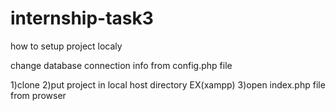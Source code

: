 # internship-task3

how to setup project localy

change database connection info from config.php file

1)clone 
2)put project in local host directory EX(xampp)
3)open index.php file from prowser
